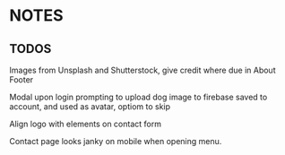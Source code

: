 # NOTES

## TODOS

Images from Unsplash and Shutterstock, give credit where due in About Footer

Modal upon login prompting to upload dog image to firebase saved to account, and used as avatar, optiom to skip

Align logo with elements on contact form

Contact page looks janky on mobile when opening menu.
